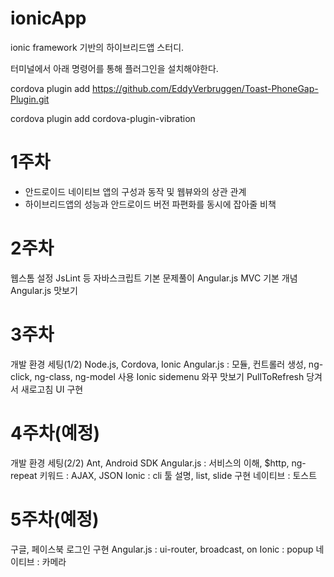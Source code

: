 # ionicApp
ionic framework 기반의 하이브리드앱 스터디.

터미널에서 아래 명령어를 통해 플러그인을 설치해야한다.

cordova plugin add https://github.com/EddyVerbruggen/Toast-PhoneGap-Plugin.git

cordova plugin add cordova-plugin-vibration

# 1주차

- 안드로이드 네이티브 앱의 구성과 동작 및 웹뷰와의 상관 관계
- 하이브리드앱의 성능과 안드로이드 버전 파편화를 동시에 잡아줄 비책

# 2주차
웹스톰 설정 JsLint 등
자바스크립트 기본 
문제풀이
Angular.js MVC 기본 개념
Angular.js 맛보기 

# 3주차
개발 환경 세팅(1/2) Node.js, Cordova, Ionic
Angular.js : 모듈, 컨트롤러 생성, ng-click, ng-class, ng-model 사용
Ionic sidemenu 와꾸 맛보기
PullToRefresh 당겨서 새로고침 UI 구현

# 4주차(예정)
개발 환경 세팅(2/2) Ant, Android SDK
Angular.js : 서비스의 이해, $http, ng-repeat
키워드 : AJAX, JSON
Ionic : cli 툴 설명,  list, slide 구현
네이티브 : 토스트

# 5주차(예정)
구글, 페이스북 로그인 구현
Angular.js : ui-router, broadcast, on
Ionic : popup
네이티브 : 카메라

